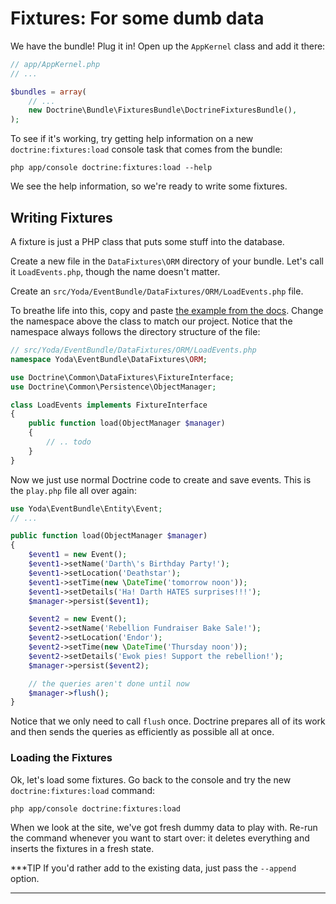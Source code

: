 # Fixtures: For some dumb data

We have the bundle! Plug it in! Open up the `AppKernel` class and add it
there:

```php
// app/AppKernel.php
// ...

$bundles = array(
    // ...
    new Doctrine\Bundle\FixturesBundle\DoctrineFixturesBundle(),
);
```

To see if it's working, try getting help information on a new `doctrine:fixtures:load`
console task that comes from the bundle:

```terminal
php app/console doctrine:fixtures:load --help
```

We see the help information, so we're ready to write some fixtures.

## Writing Fixtures

A fixture is just a PHP class that puts some stuff into the database.

Create a new file in the `DataFixtures\ORM` directory of your bundle. Let's
call it `LoadEvents.php`, though the name doesn't matter.

Create an `src/Yoda/EventBundle/DataFixtures/ORM/LoadEvents.php` file.

To breathe life into this, copy and paste [the example from the docs][the example from the docs].
Change the namespace above the class to match our project. Notice that the namespace
always follows the directory structure of the file:

```php
// src/Yoda/EventBundle/DataFixtures/ORM/LoadEvents.php
namespace Yoda\EventBundle\DataFixtures\ORM;

use Doctrine\Common\DataFixtures\FixtureInterface;
use Doctrine\Common\Persistence\ObjectManager;

class LoadEvents implements FixtureInterface
{
    public function load(ObjectManager $manager)
    {
        // .. todo
    }
}
```

Now we just use normal Doctrine code to create and save events. This is the
`play.php` file all over again:

```php
use Yoda\EventBundle\Entity\Event;
// ...

public function load(ObjectManager $manager)
{
    $event1 = new Event();
    $event1->setName('Darth\'s Birthday Party!');
    $event1->setLocation('Deathstar');
    $event1->setTime(new \DateTime('tomorrow noon'));
    $event1->setDetails('Ha! Darth HATES surprises!!!');
    $manager->persist($event1);

    $event2 = new Event();
    $event2->setName('Rebellion Fundraiser Bake Sale!');
    $event2->setLocation('Endor');
    $event2->setTime(new \DateTime('Thursday noon'));
    $event2->setDetails('Ewok pies! Support the rebellion!');
    $manager->persist($event2);

    // the queries aren't done until now
    $manager->flush();
}
```

Notice that we only need to call `flush` once. Doctrine prepares all of
its work and then sends the queries as efficiently as possible all at once.

### Loading the Fixtures

Ok, let's load some fixtures. Go back to the console and try the new `doctrine:fixtures:load`
command:

```terminal
php app/console doctrine:fixtures:load
```

When we look at the site, we've got fresh dummy data to play with. Re-run
the command whenever you want to start over: it deletes everything and
inserts the fixtures in a fresh state.

***TIP
If you'd rather add to the existing data, just pass the `--append` option.
***


[the example from the docs]: http://symfony.com/doc/current/bundles/DoctrineFixturesBundle/index.html#writing-simple-fixtures
